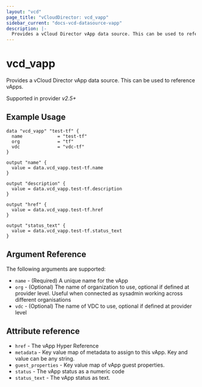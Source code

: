 ```yaml
---
layout: "vcd"
page_title: "vCloudDirector: vcd_vapp"
sidebar_current: "docs-vcd-datasource-vapp"
description: |-
  Provides a vCloud Director vApp data source. This can be used to reference vApps.
---
```


# vcd\_vapp

Provides a vCloud Director vApp data source. This can be used to reference vApps.

Supported in provider *v2.5+*

## Example Usage


```hcl
data "vcd_vapp" "test-tf" {
  name             = "test-tf"
  org              = "tf"
  vdc              = "vdc-tf"
}

output "name" {
  value = data.vcd_vapp.test-tf.name
}

output "description" {
  value = data.vcd_vapp.test-tf.description
}

output "href" {
  value = data.vcd_vapp.test-tf.href
}

output "status_text" {
  value = data.vcd_vapp.test-tf.status_text
}
```

## Argument Reference

The following arguments are supported:

* `name` - (Required) A unique name for the vApp
* `org` - (Optional) The name of organization to use, optional if defined at provider level. Useful when connected as sysadmin working across different organisations
* `vdc` - (Optional) The name of VDC to use, optional if defined at provider level

## Attribute reference

* `href` - The vApp Hyper Reference
* `metadata` -  Key value map of metadata to assign to this vApp. Key and value can be any string. 
* `guest_properties` -  Key value map of vApp guest properties.
* `status` -  The vApp status as a numeric code
* `status_text` -  The vApp status as text.
